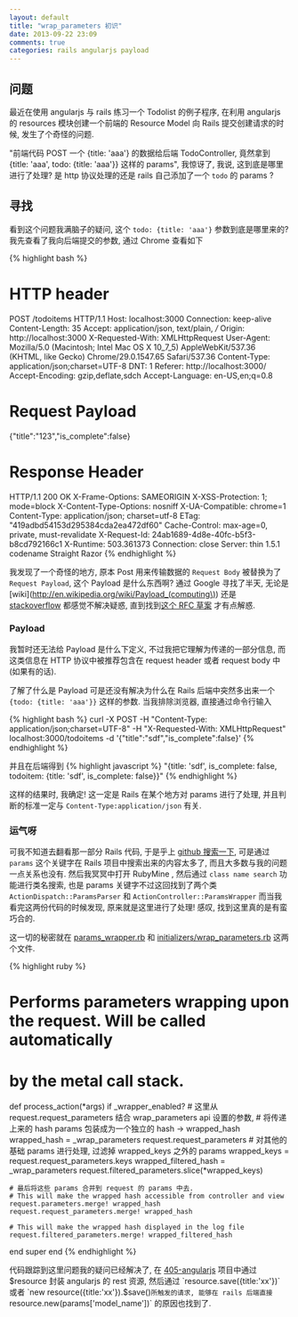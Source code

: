 ```yaml
---
layout: default
title: "wrap_parameters 初识"
date: 2013-09-22 23:09
comments: true
categories: rails angularjs payload
---
```

## 问题
最近在使用 angularjs 与 rails 练习一个 Todolist 的例子程序, 在利用 angularjs 的 resources 模块创建一个前端的 Resource Model 向 Rails 提交创建请求的时候, 发生了个奇怪的问题.

"前端代码 POST 一个 {title: 'aaa'} 的数据给后端 TodoController, 竟然拿到 {title: 'aaa', todo: {title: 'aaa'}} 这样的 params", 我惊讶了, 我说, 这到底是哪里进行了处理? 是 http 协议处理的还是 rails 自己添加了一个 `todo` 的 params ?


## 寻找
看到这个问题我满脑子的疑问, 这个 `todo: {title: 'aaa'}` 参数到底是哪里来的? 我先查看了我向后端提交的参数, 通过 Chrome 查看如下

{% highlight bash %}
# HTTP header
POST /todoitems HTTP/1.1
Host: localhost:3000
Connection: keep-alive
Content-Length: 35
Accept: application/json, text/plain, */*
Origin: http://localhost:3000
X-Requested-With: XMLHttpRequest
User-Agent: Mozilla/5.0 (Macintosh; Intel Mac OS X 10_7_5) AppleWebKit/537.36 (KHTML, like Gecko) Chrome/29.0.1547.65 Safari/537.36
Content-Type: application/json;charset=UTF-8
DNT: 1
Referer: http://localhost:3000/
Accept-Encoding: gzip,deflate,sdch
Accept-Language: en-US,en;q=0.8

# Request Payload 
{"title":"123","is_complete":false}

# Response Header
HTTP/1.1 200 OK
X-Frame-Options: SAMEORIGIN
X-XSS-Protection: 1; mode=block
X-Content-Type-Options: nosniff
X-UA-Compatible: chrome=1
Content-Type: application/json; charset=utf-8
ETag: "419adbd54153d295384cda2ea472df60"
Cache-Control: max-age=0, private, must-revalidate
X-Request-Id: 24ab1689-4d8e-40fc-b5f3-b8cd792166c1
X-Runtime: 503.361373
Connection: close
Server: thin 1.5.1 codename Straight Razor
{% endhighlight %}


我发现了一个奇怪的地方, 原本 Post 用来传输数据的 `Request Body` 被替换为了 `Request Payload`, 这个 Payload 是什么东西啊? 通过 Google 寻找了半天, 无论是 [wiki](http://en.wikipedia.org/wiki/Payload_(computing\)) 还是 [stackoverflow](http://stackoverflow.com/questions/5905916/payloads-of-http-request-methods) 都感觉不解决疑惑, 直到找到[这个 RFC 草案](http://tools.ietf.org/html/draft-ietf-httpbis-p3-payload-19#section-3) 才有点解惑.

### Payload
我暂时还无法给 Payload 是什么下定义, 不过我把它理解为传递的一部分信息, 而这类信息在 HTTP 协议中被推荐包含在 request header 或者 request body 中(如果有的话).

了解了什么是 Payload 可是还没有解决为什么在 Rails 后端中突然多出来一个 `{todo: {title: 'aaa'}}` 这样的参数. 当我排除浏览器, 直接通过命令行输入 

{% highlight bash %}
curl -X POST -H "Content-Type: application/json;charset=UTF-8" -H "X-Requested-With: XMLHttpRequest" localhost:3000/todoitems -d '{"title":"sdf","is_complete":false}'
{% endhighlight %}

并且在后端得到 
{% highlight javascript %}
"{title: 'sdf', is_complete: false, todoitem: {title: 'sdf', is_complete: false}}"
{% endhighlight %}

这样的结果时, 我确定! 这一定是 Rails 在某个地方对 params 进行了处理, 并且判断的标准一定与 `Content-Type:application/json` 有关.

### 运气呀
可我不知道去翻看那一部分 Rails 代码, 于是乎上 [github 搜索一下](https://github.com/rails/rails/search?p=1&q=params&ref=cmdform), 可是通过 `params` 这个关键字在 Rails 项目中搜索出来的内容太多了, 而且大多数与我的问题一点关系也没有. 然后我冥冥中打开 RubyMine , 然后通过 `class name search` 功能进行类名搜索, 也是 params 关键字不过这回找到了两个类 `ActionDispatch::ParamsParser` 和 `ActionController::ParamsWrapper` 而当我看完这两份代码的时候发现, 原来就是这里进行了处理!  感叹, 找到这里真的是有蛮巧合的.

这一切的秘密就在 [params_wrapper.rb](https://github.com/rails/rails/blob/master/actionpack/lib/action_controller/metal/params_wrapper.rb) 和 [initializers/wrap_parameters.rb](https://github.com/rails/rails/blob/2214237c3950445208635a332d520d6aa530c1de/guides/code/getting_started/config/initializers/wrap_parameters.rb) 这两个文件.


{% highlight ruby %}
# Performs parameters wrapping upon the request. Will be called automatically
# by the metal call stack.
def process_action(*args)
  if _wrapper_enabled?
    # 这里从 request.request_parameters 结合 wrap_parameters api 设置的参数, 
    # 将传递上来的 hash params 包装成为一个独立的 hash -> wrapped_hash
    wrapped_hash = _wrap_parameters request.request_parameters
    # 对其他的基础 params 进行处理, 过滤掉 wrapped_keys 之外的 params
    wrapped_keys = request.request_parameters.keys
    wrapped_filtered_hash = _wrap_parameters request.filtered_parameters.slice(*wrapped_keys)

    # 最后将这些 params 合并到 request 的 params 中去.
    # This will make the wrapped hash accessible from controller and view
    request.parameters.merge! wrapped_hash
    request.request_parameters.merge! wrapped_hash

    # This will make the wrapped hash displayed in the log file
    request.filtered_parameters.merge! wrapped_filtered_hash
  end
  super
end
{% endhighlight %}

代码跟踪到这里问题我的疑问已经解决了, 在 [405-angularjs](https://github.com/railscasts/405-angularjs) 项目中通过 $resource 封装 angularjs 的 rest 资源, 然后通过 `resource.save({title:'xx'})` 或者 `new resource({title:'xx'}).$save()` 所触发的请求, 能够在 rails 后端直接 `resource.new(params['model_name'])` 的原因也找到了.